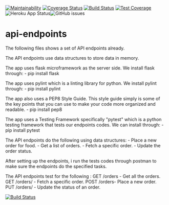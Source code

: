 [![Maintainability](https://api.codeclimate.com/v1/badges/1a4287304b94cdf7443e/maintainability)](https://codeclimate.com/github/josekang/api-endpoints/maintainability)  [![Coverage Status](https://coveralls.io/repos/github/josekang/api-endpoints/badge.svg)](https://coveralls.io/github/josekang/api-endpoints)  [![Build Status](https://travis-ci.org/josekang/api-endpoints.svg?branch=develop)](https://travis-ci.org/josekang/api-endpoints)  [![Test Coverage](https://api.codeclimate.com/v1/badges/1a4287304b94cdf7443e/test_coverage)](https://codeclimate.com/github/josekang/api-endpoints/test_coverage) ![Heroku App Status](http://heroku-badge.herokuapp.com/?app=our-api-heroku-deploy-app-flas&root=/api/v1/orders)![GitHub issues](https://img.shields.io/github/issues/josekang/api-endpoints.svg)

# api-endpoints

The following files shows a set of API endpoints already. 

The API endpoints use data structures to store data in memory.

The app uses flask microframework as the server side. We install flask through:
    - pip install flask
    
The app uses pylint which is a linting library for python. We install pylint through:
    - pip install pylint
    
The app also uses a PEP8 Style Guide. This style guide simply is some of the key points that you can use to make your code more organized and readable.
    - pip install pep8
    
The app uses a Testing Framework specifically "pytest" which is a python testing framework that tests our endpoints codes. We can install through:
    - pip install pytest
    
The API endpoints do the following using data structures:
    - Place a new order for food.
    - Get a list of orders.
    - Fetch a specific order.
    - Update the order status.

After setting up the endpoints, i run the tests codes through postman to make sure the endpoints do the specified tasks.

The API endpoints test for the following :
     GET /orders - Get all the orders.
     GET /orders/<orderId> - Fetch a specific order.
     POST /orders- Place a new order.
     PUT /orders/<orderId> - Update the status of an order.
    
    
    
[![Build Status](https://travis-ci.org/josekang/api-endpoints.svg?branch=develop)](https://travis-ci.org/josekang/api-endpoints)


     


 


